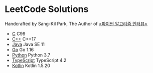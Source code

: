 # LeetCode Solutions
Handcrafted by Sang-Kil Park, The Author of [<파이썬 알고리즘 인터뷰>](http://www.yes24.com/Product/Goods/91084402)  

- [C](c/) C99
- [C++](cpp/) C++17
- [Java](java-kotlin/src/main/java/com/likejazz/leetcode/java) Java SE 11
- [Go](go/) Go 1.16
- [Python](python/) Python 3.7
- [TypeScript](typescript/) TypeScript 4.2
- [Kotlin](java-kotlin/src/main/java/com/likejazz/leetcode/kotlin) Kotlin 1.5.20
